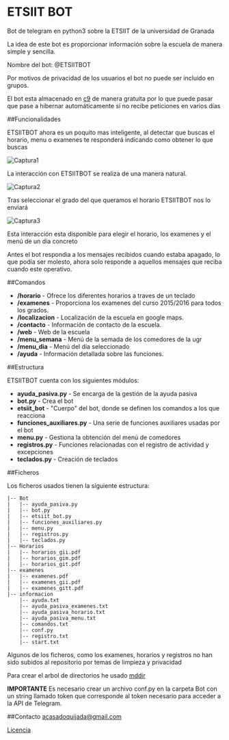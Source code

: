 # ETSIIT BOT
Bot de telegram en python3 sobre la ETSIIT de la universidad de Granada

La idea de este bot es proporcionar información sobre la escuela de manera simple y sencilla.

Nombre del bot: @ETSIITBOT

Por motivos de privacidad de los usuarios el bot no puede ser incluido en grupos.

El bot esta almacenado en [c9](https://c9.io/) de manera gratuita por lo que puede pasar que pase a hibernar automáticamente
si no recibe peticiones en varios días


##Funcionalidades

ETSIITBOT ahora es un poquito mas inteligente, al detectar que buscas el horario, menu o examenes
te responderá indicando como obtener lo que buscas

![Captura1](http://i1045.photobucket.com/albums/b460/Alejandro_Casado/ETSIITBOT/pasiva_zpsu03alnpi.png)

La interacción con ETSIITBOT se realiza de una manera natural.

![Captura2](http://i1045.photobucket.com/albums/b460/Alejandro_Casado/ETSIITBOT/horario1_zpsxbtn0gva.png)

Tras seleccionar el grado del que queramos el horario ETSIITBOT nos lo enviará

![Captura3](http://i1045.photobucket.com/albums/b460/Alejandro_Casado/ETSIITBOT/horario2_zpsmpepeu9a.png)

Esta interacción esta disponible para elegir el horario, los examenes y el menú de un dia concreto

Antes el bot respondia a los mensajes recibidos cuando estaba apagado, lo que podía ser molesto, ahora solo
responde a aquellos mensajes que reciba cuando este operativo.

##Comandos

* **/horario** - Ofrece los diferentes horarios a traves de un teclado
* **/examenes** - Proporciona los examenes del curso 2015/2016 para todos los grados.
* **/localizacion** - Localización de la escuela en google maps.
* **/contacto** - Información de contacto de la escuela.
* **/web** - Web de la escuela
* **/menu_semana** - Menú de la semada de los comedores de la ugr
* **/menu_dia** - Menú del día seleccionado
* **/ayuda** - Información detallada sobre las funciones.

##Estructura

ETSIITBOT cuenta con los siguientes módulos:

* **ayuda_pasiva.py** - Se encarga de la gestión de la ayuda pasiva
* **bot.py** - Crea el bot
* **etsiit_bot** - "Cuerpo" del bot, donde se definen los comandos a los que reacciona
* **funciones_auxiliares.py** - Una serie de funciones auxiliares usadas por el bot
* **menu.py** - Gestiona la obtención del menú de comedores
* **registros.py** - Funciones relacionadas con el registro de actividad y excepciones
* **teclados.py** - Creación de teclados

##Ficheros

Los ficheros usados tienen la siguiente estructura:

    |-- Bot
    |   |-- ayuda_pasiva.py
    |   |-- bot.py
    |   |-- etsiit_bot.py
    |   |-- funciones_auxiliares.py
    |   |-- menu.py
    |   |-- registros.py
    |   |-- teclados.py      
    |-- Horarios
    |   |-- horarios_gii.pdf
    |   |-- horarios_gim.pdf
    |   |-- horarios_git.pdf
    |-- examenes
    |   |-- examenes.pdf
    |   |-- examenes_gii.pdf
    |   |-- examenes_gitt.pdf
    |-- informacion
        |-- ayuda.txt
        |-- ayuda_pasiva_examenes.txt
        |-- ayuda_pasiva_horario.txt
        |-- ayuda_pasiva_menu.txt
        |-- comandos.txt
        |-- conf.py
        |-- registro.txt
        |-- start.txt
        
Algunos de los ficheros, como los examenes, horarios y registros no han sido subidos al repositorio por temas de limpieza y privacidad

Para crear el arbol de directorios he usado [mddir](https://www.npmjs.com/package/mddir)

**IMPORTANTE** Es necesario crear un archivo conf.py en la carpeta Bot con un string llamado token que corresponde al token necesario para acceder a la API de Telegram.

##Contacto
acasadoquijada@gmail.com

[Licencia](https://github.com/acasadoquijada/ETSIIT_BOT/blob/master/LICENSE)
